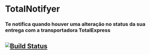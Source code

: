 # TotalNotifyer
### Te notifica quando houver uma alteração no status da sua entrega com a transportadora TotalExpress
## [![Build Status](https://travis-ci.com/iLuiizUHD/totalTrackerNotifyer.svg?branch=master)](https://travis-ci.com/iLuiizUHD/totalTrackerNotifyer)

